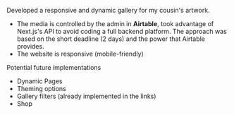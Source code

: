 Developed a responsive and dynamic gallery for my cousin's artwork.

* The media is controlled by the admin in **Airtable**, took advantage of Next.js's API to avoid coding a full backend platform. The approach was based on the short deadline (2 days) and the power that Airtable provides.
* The website is responsive (mobile-friendly)

Potential future implementations
* Dynamic Pages
* Theming options
* Gallery filters (already implemented in the links)
* Shop
